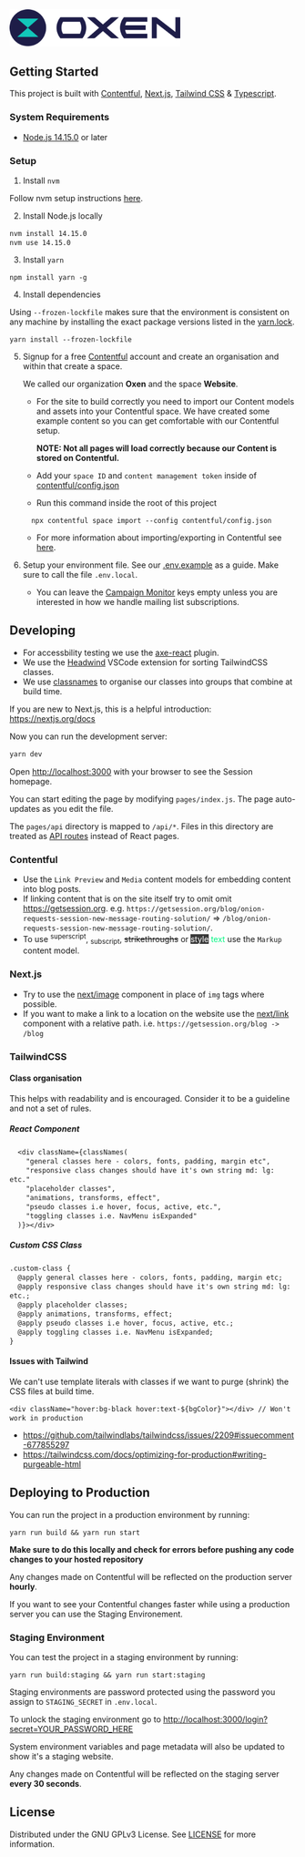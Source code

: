 <img src="public/logo.png" width="300px">
<br>

## Getting Started

This project is built with [Contentful](https://www.contentful.com), [Next.js](https://nextjs.org/), [Tailwind CSS](https://tailwindcss.com/) & [Typescript](https://www.typescriptlang.org/).

### System Requirements

- [Node.js 14.15.0](https://nodejs.org/) or later

### Setup

1. Install `nvm`

Follow nvm setup instructions [here](https://github.com/nvm-sh/nvm/blob/master/README.md).

2. Install Node.js locally

```
nvm install 14.15.0
nvm use 14.15.0
```

3. Install `yarn`

```
npm install yarn -g
```

4. Install dependencies

Using `--frozen-lockfile` makes sure that the environment is consistent on any machine by installing the exact package versions listed in the [yarn.lock](yarn.lock).

```
yarn install --frozen-lockfile
```

5. Signup for a free [Contentful](https://www.contentful.com/) account and create an organisation and within that create a space.

   We called our organization **Oxen** and the space **Website**.

   - For the site to build correctly you need to import our Content models and assets into your Contentful space. We have created some example content so you can get comfortable with our Contentful setup.

     **NOTE: Not all pages will load correctly because our Content is stored on Contentful.**

   - Add your `space ID` and `content management token` inside of [contentful/config.json](contentful/config.json)

   - Run this command inside the root of this project

   ```
     npx contentful space import --config contentful/config.json
   ```

   - For more information about importing/exporting in Contentful see [here](https://www.contentful.com/developers/docs/tutorials/cli/import-and-export/).

6. Setup your environment file. See our [.env.example](.env.example) as a guide. Make sure to call the file `.env.local`.
   - You can leave the [Campaign Monitor](https://www.campaignmonitor.com/) keys empty unless you are interested in how we handle mailing list subscriptions.

## Developing

- For accessbility testing we use the [axe-react](https://github.com/dequelabs/axe-core-npm/blob/develop/packages/react/README.md) plugin.
- We use the [Headwind](https://github.com/heybourn/headwind) VSCode extension for sorting TailwindCSS classes.
- We use [classnames](https://www.npmjs.com/package/classnames) to organise our classes into groups that combine at build time.

If you are new to Next.js, this is a helpful introduction: https://nextjs.org/docs

Now you can run the development server:

```bash
yarn dev
```

Open [http://localhost:3000](http://localhost:3000) with your browser to see the Session homepage.

You can start editing the page by modifying `pages/index.js`. The page auto-updates as you edit the file.

The `pages/api` directory is mapped to `/api/*`. Files in this directory are treated as [API routes](https://nextjs.org/docs/api-routes/introduction) instead of React pages.

### Contentful

- Use the `Link Preview` and `Media` content models for embedding content into blog posts.
- If linking content that is on the site itself try to omit omit https://getsession.org.
  e.g. `https://getsession.org/blog/onion-requests-session-new-message-routing-solution/` => `/blog/onion-requests-session-new-message-routing-solution/`.
- To use <sup>superscript</sup>, <sub>subscript</sub>, ~~strikethroughs~~ or <span style="background-color: #3a3a3a; color: white;">style</span> <span style="color: #00f782;">text</span> use the `Markup` content model.

### Next.js

- Try to use the [next/image](https://nextjs.org/docs/api-reference/next/image) component in place of `img` tags where possible.
- If you want to make a link to a location on the website use the [next/link](https://nextjs.org/docs/api-reference/next/link) component with a relative path. i.e. `https://getsession.org/blog -> /blog`

### TailwindCSS

#### Class organisation

This helps with readability and is encouraged. Consider it to be a guideline and not a set of rules.

##### React Component

```
  <div className={classNames(
    "general classes here - colors, fonts, padding, margin etc",
    "responsive class changes should have it's own string md: lg: etc."
    "placeholder classes",
    "animations, transforms, effect",
    "pseudo classes i.e hover, focus, active, etc.",
    "toggling classes i.e. NavMenu isExpanded"
  )}></div>
```

##### Custom CSS Class

```
.custom-class {
  @apply general classes here - colors, fonts, padding, margin etc;
  @apply responsive class changes should have it's own string md: lg: etc.;
  @apply placeholder classes;
  @apply animations, transforms, effect;
  @apply pseudo classes i.e hover, focus, active, etc.;
  @apply toggling classes i.e. NavMenu isExpanded;
}
```

#### Issues with Tailwind

We can't use template literals with classes if we want to purge (shrink) the CSS files at build time.

```
<div className="hover:bg-black hover:text-${bgColor}"></div> // Won't work in production
```

- https://github.com/tailwindlabs/tailwindcss/issues/2209#issuecomment-677855297
- https://tailwindcss.com/docs/optimizing-for-production#writing-purgeable-html

## Deploying to Production

You can run the project in a production environment by running:

```
yarn run build && yarn run start
```

**Make sure to do this locally and check for errors before pushing any code changes to your hosted repository**

Any changes made on Contentful will be reflected on the production server **hourly**.

If you want to see your Contentful changes faster while using a production server you can use the Staging Environement.

### Staging Environment

You can test the project in a staging environment by running:

```
yarn run build:staging && yarn run start:staging
```

Staging environments are password protected using the password you assign to `STAGING_SECRET` in `.env.local`.

To unlock the staging environment go to [http://localhost:3000/login?secret=YOUR_PASSWORD_HERE](http://localhost:3000/login?secret=YOUR_PASSWORD_HERE)

System environment variables and page metadata will also be updated to show it's a staging website.

Any changes made on Contentful will be reflected on the staging server **every 30 seconds**.

## License

Distributed under the GNU GPLv3 License. See [LICENSE](LICENSE) for more information.
